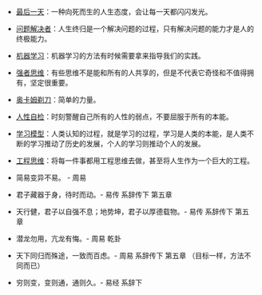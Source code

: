 
- [最后一天](最后一天.md)：一种向死而生的人生态度，会让每一天都闪闪发光。
- [问题解决者](问题解决者.md)：人生终归是一个解决问题的过程，只有解决问题的能力才是人的终极能力。
- [机器学习](机器学习.md)：机器学习的方法有时候需要拿来指导我们的实践。
- [强者思维](强者思维.md)：有些思维不是能和所有的人共享的，但是不代表它奇怪和不值得拥有，坚定很重要。
- [奥卡姆剃刀](奥卡姆剃刀.md)：简单的力量。
- [人性自检](人性自检.md)：时刻警醒自己所有的人性的弱点，不要屈服于所有的本能。
- [学习模型](学习模型.md)：人类认知的过程，就是学习的过程，学习是人类的本能，是人类不断的学习推动了历史的发展，个人的学习则推动个人的发展。
- [工程思维](工程思维.md)：将每一件事都用工程思维去做，甚至将人生作为一个巨大的工程。



- 简易变异不易。 - 周易
- 君子藏器于身，待时而动。- 易传 系辞传下 第五章
- 天行健，君子以自强不息；地势坤，君子以厚德载物。- 易传 系辞传下 第五章
- 潜龙勿用，亢龙有悔。- 周易 乾卦
- 天下同归而殊途，一致而百虑。- 周易 系辞传下 第五章 （目标一样，方法不同而已）
- 穷则变，变则通，通则久。- 易经 系辞下
